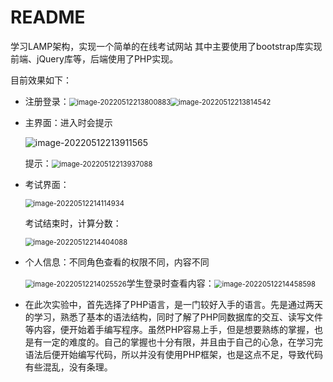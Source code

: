 # README
学习LAMP架构，实现一个简单的在线考试网站
其中主要使用了bootstrap库实现前端、jQuery库等，后端使用了PHP实现。

目前效果如下：

* 注册登录：<img src="D:\86147\Tepora-img\image-20220512213800883.png" alt="image-20220512213800883" style="zoom:80%;" /><img src="D:\86147\Tepora-img\image-20220512213814542.png" alt="image-20220512213814542" style="zoom:80%;" />

* 主界面：进入时会提示

  ![image-20220512213911565](..\image-20220512213911565.png)

  提示：<img src="..\image-20220512213937088.png" alt="image-20220512213937088" style="zoom:80%;" />

* 考试界面：

  <img src="..\image-20220512214114934.png" alt="image-20220512214114934" style="zoom:80%;" />

  考试结束时，计算分数：

  <img src="..\image-20220512214404088.png" alt="image-20220512214404088" style="zoom:80%;" />

* 个人信息：不同角色查看的权限不同，内容不同

  <img src="..\image-20220512214025526.png" alt="image-20220512214025526" style="zoom:80%;" />学生登录时查看内容：<img src="..\image-20220512214458598.png" alt="image-20220512214458598" style="zoom:80%;" />



* 在此次实验中，首先选择了PHP语言，是一门较好入手的语言。先是通过两天的学习，熟悉了基本的语法结构，同时了解了PHP同数据库的交互、读写文件等内容，便开始着手编写程序。虽然PHP容易上手，但是想要熟练的掌握，也是有一定的难度的。自己的掌握也十分有限，并且由于自己的心急，在学习完语法后便开始编写代码，所以并没有使用PHP框架，也是这点不足，导致代码有些混乱，没有条理。
